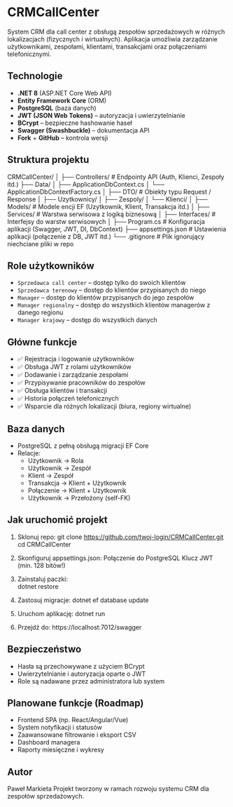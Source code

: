 ﻿# CRMCallCenter

System CRM dla call center z obsługą zespołów sprzedażowych w różnych lokalizacjach (fizycznych i wirtualnych). Aplikacja umożliwia zarządzanie użytkownikami, zespołami, klientami, transakcjami oraz połączeniami telefonicznymi.

## Technologie

- **.NET 8** (ASP.NET Core Web API)
- **Entity Framework Core** (ORM)
- **PostgreSQL** (baza danych)
- **JWT (JSON Web Tokens)** – autoryzacja i uwierzytelnianie
- **BCrypt** – bezpieczne hashowanie haseł
- **Swagger (Swashbuckle)** – dokumentacja API
- **Fork** + **GitHub** – kontrola wersji

## Struktura projektu

CRMCallCenter/
│
├── Controllers/ # Endpointy API (Auth, Klienci, Zespoły itd.)
├── Data/
│ ├── ApplicationDbContext.cs
│ └── ApplicationDbContextFactory.cs
│
├── DTO/ # Obiekty typu Request / Response
│ ├── Uzytkownicy/
│ ├── Zespoly/
│ └── Klienci/
│
├── Models/ # Modele encji EF (Uzytkownik, Klient, Transakcja itd.)
│
├── Services/ # Warstwa serwisowa z logiką biznesową
│
├── Interfaces/ # Interfejsy do warstw serwisowych
│
├── Program.cs # Konfiguracja aplikacji (Swagger, JWT, DI, DbContext)
├── appsettings.json # Ustawienia aplikacji (połączenie z DB, JWT itd.)
└── .gitignore # Plik ignorujący niechciane pliki w repo


## Role użytkowników

- `Sprzedawca call center` – dostęp tylko do swoich klientów
- `Sprzedawca terenowy` – dostęp do klientów przypisanych do niego
- `Manager` – dostęp do klientów przypisanych do jego zespołów
- `Manager regionalny` – dostęp do wszystkich klientów managerów z danego regionu
- `Manager krajowy` – dostęp do wszystkich danych

## Główne funkcje

- ✅ Rejestracja i logowanie użytkowników
- ✅ Obsługa JWT z rolami użytkowników
- ✅ Dodawanie i zarządzanie zespołami
- ✅ Przypisywanie pracowników do zespołów
- ✅ Obsługa klientów i transakcji
- ✅ Historia połączeń telefonicznych
- ✅ Wsparcie dla różnych lokalizacji (biura, regiony wirtualne)

## Baza danych

- PostgreSQL z pełną obsługą migracji EF Core
- Relacje:
  - Użytkownik → Rola
  - Użytkownik → Zespół
  - Klient → Zespół
  - Transakcja → Klient + Użytkownik
  - Połączenie → Klient + Użytkownik
  - Użytkownik → Przełożony (self-FK)

## Jak uruchomić projekt

1. Sklonuj repo:
   git clone https://github.com/twoj-login/CRMCallCenter.git
   cd CRMCallCenter

2. Skonfiguruj appsettings.json:
	Połączenie do PostgreSQL
	Klucz JWT (min. 128 bitów!)

3. Zainstaluj paczki:	
	dotnet restore

4. Zastosuj migracje:
	dotnet ef database update

5. Uruchom aplikację:
	dotnet run

6. Przejdź do:
	https://localhost:7012/swagger


## Bezpieczeństwo
- Hasła są przechowywane z użyciem BCrypt
- Uwierzytelnianie i autoryzacja oparte o JWT
- Role są nadawane przez administratora lub system

## Planowane funkcje (Roadmap)
 - Frontend SPA (np. React/Angular/Vue)
 - System notyfikacji i statusów
 - Zaawansowane filtrowanie i eksport CSV
 - Dashboard managera
 - Raporty miesięczne i wykresy

## Autor
Paweł Markieta
Projekt tworzony w ramach rozwoju systemu CRM dla zespołów sprzedażowych.